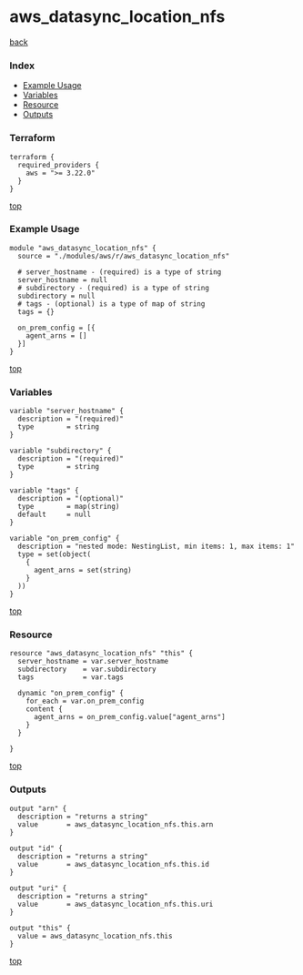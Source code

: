 # aws_datasync_location_nfs
[back](../aws.md)
### Index
- [Example Usage](#example-usage)
- [Variables](#variables)
- [Resource](#resource)
- [Outputs](#outputs)
### Terraform
```hcl
terraform {
  required_providers {
    aws = ">= 3.22.0"
  }
}
```
[top](#index)
### Example Usage
```hcl
module "aws_datasync_location_nfs" {
  source = "./modules/aws/r/aws_datasync_location_nfs"

  # server_hostname - (required) is a type of string
  server_hostname = null
  # subdirectory - (required) is a type of string
  subdirectory = null
  # tags - (optional) is a type of map of string
  tags = {}

  on_prem_config = [{
    agent_arns = []
  }]
}
```
[top](#index)
### Variables
```hcl
variable "server_hostname" {
  description = "(required)"
  type        = string
}

variable "subdirectory" {
  description = "(required)"
  type        = string
}

variable "tags" {
  description = "(optional)"
  type        = map(string)
  default     = null
}

variable "on_prem_config" {
  description = "nested mode: NestingList, min items: 1, max items: 1"
  type = set(object(
    {
      agent_arns = set(string)
    }
  ))
}
```
[top](#index)

### Resource
```hcl
resource "aws_datasync_location_nfs" "this" {
  server_hostname = var.server_hostname
  subdirectory    = var.subdirectory
  tags            = var.tags

  dynamic "on_prem_config" {
    for_each = var.on_prem_config
    content {
      agent_arns = on_prem_config.value["agent_arns"]
    }
  }

}
```
[top](#index)
### Outputs
```hcl
output "arn" {
  description = "returns a string"
  value       = aws_datasync_location_nfs.this.arn
}

output "id" {
  description = "returns a string"
  value       = aws_datasync_location_nfs.this.id
}

output "uri" {
  description = "returns a string"
  value       = aws_datasync_location_nfs.this.uri
}

output "this" {
  value = aws_datasync_location_nfs.this
}
```
[top](#index)
